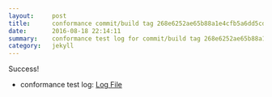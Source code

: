 ```yaml
---
layout:     post
title:      conformance commit/build tag 268e6252ae65b88a1e4cfb5a6dd5cdbb513c766e
date:       2016-08-18 22:14:11
summary:    conformance test log for commit/build tag 268e6252ae65b88a1e4cfb5a6dd5cdbb513c766e.
category:   jekyll
---
```


Success!

- conformance test log: [Log File](http://s3-us-west-2.amazonaws.com/kraken-e2e-logs/conformance/56/build-log.txt)
